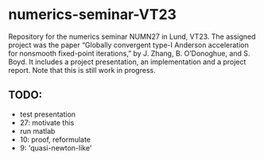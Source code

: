 # numerics-seminar-VT23
Repository for the numerics seminar NUMN27 in Lund, VT23. The assigned project was the paper “Globally convergent type-I Anderson acceleration for nonsmooth fixed-point iterations,” by J. Zhang, B. O’Donoghue, and S. Boyd. It includes a project presentation, an implementation and a project report. Note that this is still work in progress.

## TODO:
- test presentation
- 27: motivate this
- run matlab
- 10: proof, reformulate
- 9: 'quasi-newton-like'
